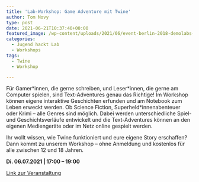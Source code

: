 ```yaml
---
title: 'Lab-Workshop: Game Adventure mit Twine'
author: Tom Novy
type: post
date: 2021-06-21T10:37:40+00:00
featured_image: /wp-content/uploads/2021/06/event-berlin-2018-demolabs-gamejam-1200x800.jpg
categories:
  - Jugend hackt Lab
  - Workshops
tags:
  - Twine
  - Workshop

---
```

Für Gamer\*innen, die gerne schreiben, und Leser\*innen, die gerne am Computer spielen, sind Text-Adventures genau das Richtige! Im Workshop können eigene interaktive Geschichten erfunden und am Notebook zum Leben erweckt werden. Ob Science Fiction, Superheld*innenabenteuer oder Krimi – alle Genres sind möglich. Dabei werden unterschiedliche Spiel- und Geschichtsverläufe entwickelt und die Text-Adventures können an den eigenen Mediengeräte oder im Netz online gespielt werden.

Ihr wollt wissen, wie Twine funktioniert und eure eigene Story erschaffen? Dann kommt zu unserem Workshop &#8211; ohne Anmeldung und kostenlos für alle zwischen 12 und 18 Jahren.

**Di. 06.07.2021 | 17:00 – 19:00**

[Link zur Veranstaltung][1]

&nbsp;

 [1]: https://bbb.verschwoer.haus/b/twine
